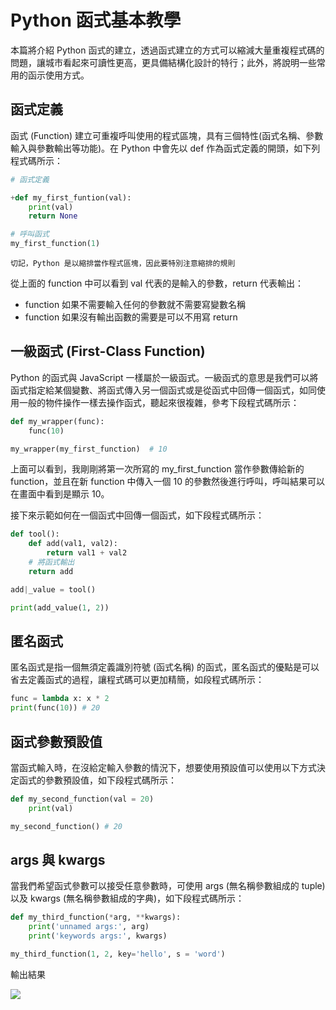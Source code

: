 # Python 函式基本教學
本篇將介紹 Python 函式的建立，透過函式建立的方式可以縮減大量重複程式碼的問題，讓城市看起來可讀性更高，更具備結構化設計的特行；此外，將說明一些常用的函示使用方式。

## 函式定義
函式 (Function) 建立可重複呼叫使用的程式區塊，具有三個特性(函式名稱、參數輸入與參數輸出等功能)。在 Python 中會先以 def 作為函式定義的開頭，如下列程式碼所示：

```python
# 函式定義

+def my_first_funtion(val):
    print(val)
    return None

# 呼叫函式
my_first_function(1)
```

`切記，Python 是以縮排當作程式區塊，因此要特別注意縮排的規則`

從上面的 function 中可以看到 val 代表的是輸入的參數，return 代表輸出：
- function 如果不需要輸入任何的參數就不需要寫變數名稱
- function 如果沒有輸出函數的需要是可以不用寫 return

## 一級函式 (First-Class Function)
Python 的函式與 JavaScript 一樣屬於一級函式。一級函式的意思是我們可以將函式指定給某個變數、將函式傳入另一個函式或是從函式中回傳一個函式，如同使用一般的物件操作一樣去操作函式，聽起來很複雜，參考下段程式碼所示：

```python
def my_wrapper(func):
    func(10)

my_wrapper(my_first_function)  # 10
```

上面可以看到，我剛剛將第一次所寫的 my_first_function 當作參數傳給新的 function，並且在新 function 中傳入一個 10 的參數然後進行呼叫，呼叫結果可以在畫面中看到是顯示 10。

接下來示範如何在一個函式中回傳一個函式，如下段程式碼所示：

```python
def tool():
    def add(val1, val2):
        return val1 + val2
    # 將函式輸出
    return add

add|_value = tool()

print(add_value(1, 2))
```

## 匿名函式
匿名函式是指一個無須定義識別符號 (函式名稱) 的函式，匿名函式的優點是可以省去定義函式的過程，讓程式碼可以更加精簡，如段程式碼所示：

```python
func = lambda x: x * 2
print(func(10)) # 20
```

## 函式參數預設值
當函式輸入時，在沒給定輸入參數的情況下，想要使用預設值可以使用以下方式決定函式的參數預設值，如下段程式碼所示：

```python
def my_second_function(val = 20)
    print(val)

my_second_function() # 20
```

## args 與 kwargs
當我們希望函式參數可以接受任意參數時，可使用 args (無名稱參數組成的 tuple) 以及 kwargs (無名稱參數組成的字典)，如下段程式碼所示：

```python
def my_third_function(*arg, **kwargs):
    print('unnamed args:', arg)
    print('keywords args:', kwargs)

my_third_function(1, 2, key='hello', s = 'word')
```

輸出結果

![](https://BingFengHung.github.io/Articles/Python/Python函式基本教學/images/02.png)
